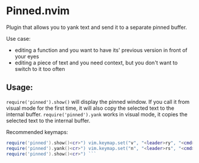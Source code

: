 # Pinned.nvim

Plugin that allows you to yank text and send it to a separate pinned  buffer.

Use case:
- editing a function and you want to have its' previous version in front of
  your eyes
- editing a piece of text and you need context, but you don't want to switch to
  it too often

## Usage:

`require('pinned').show()` will display the pinned window. If you call it from
visual mode for the first time, it will also copy the selected text to the
internal buffer. `require('pinned').yank` works in visual mode, it copies the
selected text to the internal buffer.

Recommended keymaps:

```lua vim.keymap.set("v", "<leader>rs", "<cmd>lua
require('pinned').show()<cr>") vim.keymap.set("v", "<leader>ry", "<cmd>lua
require('pinned').yank()<cr>") vim.keymap.set("n", "<leader>rs", "<cmd>lua
require('pinned').show()<cr>") ```



